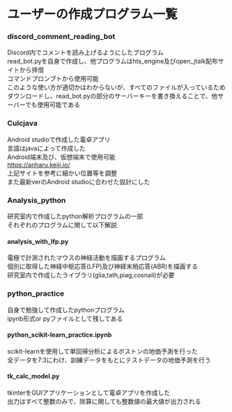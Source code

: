 # ユーザーの作成プログラム一覧

### discord_comment_reading_bot
Discord内でコメントを読み上げるようにしたプログラム  
read_bot.pyを自身で作成し、他プログラムはhts_engine及びopen_jtalk配布サイトから拝借  
コマンドプロンプトから使用可能  
このような使い方が適切かはわからないが、すべてのファイルが入っているためダウンロードし、read_bot.pyの部分のサーバーキーを書き換えることで、他サーバーでも使用可能である  

###  Culcjava
Android studioで作成した電卓アプリ  
言語はjavaによって作成した  
Android端末及び、仮想端末で使用可能  
https://anharu.keiji.io/  
上記サイトを参考に細かい位置等を調整  
また最新verのAndroid studioに合わせた設計にした  

### Analysis_python  
研究室内で作成したpython解析プログラムの一部  
それぞれのプログラムに関して以下解説  

#### analysis_with_lfp.py  
電極で計測されたマウスの神経活動を描画するプログラム  
個別に取得した神経中枢応答(LFP)及び神経末梢応答(ABR)を描画する  
研究室内で作成したライブラリ(glia,tath,piag,cosnail)が必要  

### python_practice  
自身で勉強して作成したpythonプログラム   
ipynb形式or pyファイルとして残してある  

#### python_scikit-learn_practice.ipynb
scikit-learnを使用して単回帰分析によるボストンの地価予測を行った  
全データを7:3にわけ、訓練データをもとにテストデータの地価予測を行う  

#### tk_calc_model.py
tkinterをGUIアプリケーションとして電卓アプリを作成した  
出力はすべて整数のみで、除算に関しても整数値の最大値が出力される  
